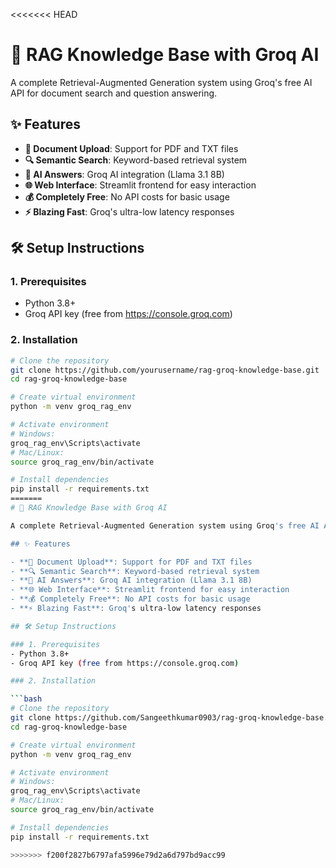 <<<<<<< HEAD
# 🚀 RAG Knowledge Base with Groq AI

A complete Retrieval-Augmented Generation system using Groq's free AI API for document search and question answering.

## ✨ Features

- **📁 Document Upload**: Support for PDF and TXT files
- **🔍 Semantic Search**: Keyword-based retrieval system
- **🤖 AI Answers**: Groq AI integration (Llama 3.1 8B)
- **🌐 Web Interface**: Streamlit frontend for easy interaction
- **💰 Completely Free**: No API costs for basic usage
- **⚡ Blazing Fast**: Groq's ultra-low latency responses

## 🛠 Setup Instructions

### 1. Prerequisites
- Python 3.8+
- Groq API key (free from https://console.groq.com)

### 2. Installation

```bash
# Clone the repository
git clone https://github.com/yourusername/rag-groq-knowledge-base.git
cd rag-groq-knowledge-base

# Create virtual environment
python -m venv groq_rag_env

# Activate environment
# Windows:
groq_rag_env\Scripts\activate
# Mac/Linux:
source groq_rag_env/bin/activate

# Install dependencies
pip install -r requirements.txt
=======
# 🚀 RAG Knowledge Base with Groq AI

A complete Retrieval-Augmented Generation system using Groq's free AI API for document search and question answering.

## ✨ Features

- **📁 Document Upload**: Support for PDF and TXT files
- **🔍 Semantic Search**: Keyword-based retrieval system
- **🤖 AI Answers**: Groq AI integration (Llama 3.1 8B)
- **🌐 Web Interface**: Streamlit frontend for easy interaction
- **💰 Completely Free**: No API costs for basic usage
- **⚡ Blazing Fast**: Groq's ultra-low latency responses

## 🛠 Setup Instructions

### 1. Prerequisites
- Python 3.8+
- Groq API key (free from https://console.groq.com)

### 2. Installation

```bash
# Clone the repository
git clone https://github.com/Sangeethkumar0903/rag-groq-knowledge-base.git
cd rag-groq-knowledge-base

# Create virtual environment
python -m venv groq_rag_env

# Activate environment
# Windows:
groq_rag_env\Scripts\activate
# Mac/Linux:
source groq_rag_env/bin/activate

# Install dependencies
pip install -r requirements.txt

>>>>>>> f200f2827b6797afa5996e79d2a6d797bd9acc99
